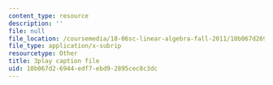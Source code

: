 ```yaml
---
content_type: resource
description: ''
file: null
file_location: /coursemedia/18-06sc-linear-algebra-fall-2011/10b067d26944edf7ebd92895cec8c3dc_h0m2tsmSPTI.srt
file_type: application/x-subrip
resourcetype: Other
title: 3play caption file
uid: 10b067d2-6944-edf7-ebd9-2895cec8c3dc
---
```

